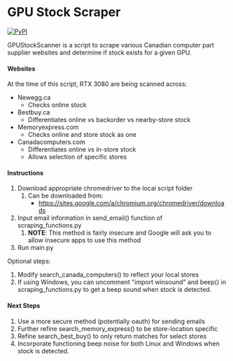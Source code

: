 # GPU Stock Scraper

[![PyPI](https://img.shields.io/badge/Python-3.9-green.svg)]()

GPUStockScanner is a script to scrape various Canadian computer part supplier websites
and determine if stock exists for a given GPU.

#### Websites ####

At the time of this script, RTX 3080 are being scanned across:
* Newegg.ca
    * Checks online stock
* Bestbuy.ca
    * Differentiates online vs backorder vs nearby-store stock
* Memoryexpress.com
    * Checks online and store stock as one
* Canadacomputers.com
    * Differentiates online vs in-store stock
    * Allows selection of specific stores

#### Instructions ####
1. Download appropriate chromedriver to the local script folder
    1. Can be downloaded from:
        * https://sites.google.com/a/chromium.org/chromedriver/downloads
2. Input email information in send_email() function of scraping_functions.py
    1. **NOTE**: This method is fairly insecure and Google will ask you to allow insecure apps to use this method
3. Run main.py

Optional steps:
1. Modify search_canada_computers() to reflect your local stores
2. If using Windows, you can uncomment "import winsound" and beep() in scraping_functions.py to get 
a beep sound when stock is detected.

#### Next Steps ######
1. Use a more secure method (potentially oauth) for sending emails
2. Further refine search_memory_express() to be store-location specific
3. Refine search_best_buy() to only return matches for select stores
4. Incorporate functioning beep noise for both Linux and Windows when stock is detected.
